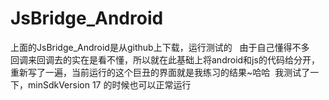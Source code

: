# JsBridge_Android


上面的JsBridge_Android是从github上下载，运行测试的   由于自己懂得不多   回调来回调去的实在是看不懂，所以就在此基础上将android和js的代码给分开，重新写了一遍，当前运行的这个巨丑的界面就是我练习的结果~哈哈  我测试了一下，minSdkVersion 17 的时候也可以正常运行
